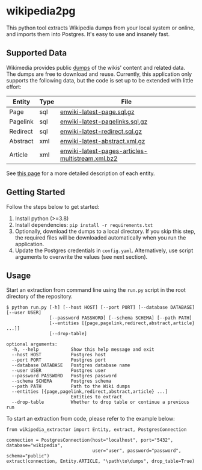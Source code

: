 # wikipedia2pg

This python tool extracts Wikipedia dumps from your local system or online, and imports them into Postgres. 
It's easy to use and insanely fast. 

## Supported Data

Wikimedia provides public [dumps](http://dumps.wikimedia.org/enwiki/latest) of the wikis' content and related data. 
The dumps are free to download and reuse. Currently, this application only supports the following data, but the code is
set up to be extended with little effort:

| Entity     | Type | File                                                                                                                                          |
|------------|------|-----------------------------------------------------------------------------------------------------------------------------------------------|
| Page       | sql  | [enwiki-latest-page.sql.gz](http://dumps.wikimedia.org/enwiki/latest/enwiki-latest-page.sql.gz)                                               |
| Pagelink   | sql  | [enwiki-latest-pagelinks.sql.gz](http://dumps.wikimedia.org/enwiki/latest/enwiki-latest-pagelinks.sql.gz)                                     |                                                                                                  | Text        |
| Redirect   | sql  | [enwiki-latest-redirect.sql.gz](http://dumps.wikimedia.org/enwiki/latest/enwiki-latest-redirect.sql.gz)                                       |
| Abstract   | xml  | [enwiki-latest-abstract.xml.gz](http://dumps.wikimedia.org/enwiki/latest/enwiki-latest-abstract.xml.gz)                                       |
| Article    | xml  | [enwiki-latest-pages-articles-multistream.xml.bz2](http://dumps.wikimedia.org/enwiki/latest/enwiki-latest-pages-articles-multistream.xml.bz2) |

See [this page](https://meta.wikimedia.org/wiki/Data_dumps/What%27s_available_for_download) for a more detailed 
description of each entity.

## Getting Started

Follow the steps below to get started:

1. Install python (>=3.8)
2. Install dependencies: `pip install -r requirements.txt`
3. Optionally, download the dumps to a local directory. If you skip this step, the required files will be downloaded 
automatically when you run the application.
4. Update the Postgres credentials in `config.yaml`. Alternatively, use script arguments to overwrite 
the values (see next section). 

## Usage

Start an extraction from command line using the `run.py` script in the root directory of the repository.

```
$ python run.py [-h] [--host HOST] [--port PORT] [--database DATABASE] [--user USER] 
                [--password PASSWORD] [--schema SCHEMA] [--path PATH] 
                [--entities [{page,pagelink,redirect,abstract,article} ...]] 
                [--drop-table]

optional arguments:
  -h, --help            Show this help message and exit
  --host HOST           Postgres host
  --port PORT           Postgres port
  --database DATABASE   Postgres database name
  --user USER           Postgres user
  --password PASSWORD   Postgres password
  --schema SCHEMA       Postgres schema
  --path PATH           Path to the Wiki dumps
  --entities [{page,pagelink,redirect,abstract,article} ...]
                        Entities to extract
  --drop-table          Whether to drop table or continue a previous run
```

To start an extraction from code, please refer to the example below:

```
from wikipedia_extractor import Entity, extract, PostgresConnection

connection = PostgresConnection(host="localhost", port="5432", database="wikipedia",
                                user="user", password="password", schema="public")
extract(connection, Entity.ARTICLE, "\path\to\dumps", drop_table=True)
```
